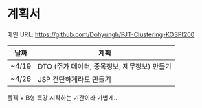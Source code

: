 # 계획서

메인 URL: https://github.com/Dohyungh/PJT-Clustering-KOSPI200

|날짜|계획|
|-|-|
|~4/19|DTO (주가 데이터, 종목정보, 제무정보) 만들기|
|~4/26|JSP 간단하게라도 만들기|

플젝 + B형 특강 시작하는 기간이라 가볍게..






